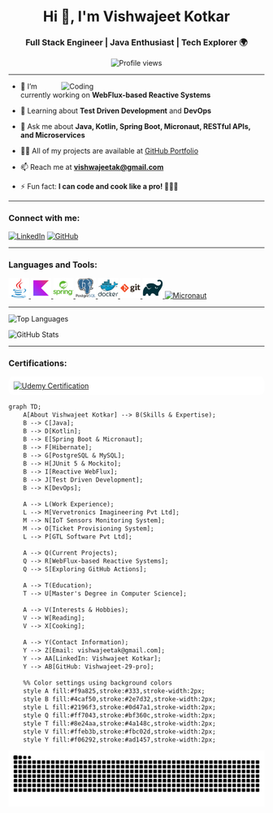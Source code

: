 <h1 align="center">Hi 👋, I'm Vishwajeet Kotkar</h1>

<h3 align="center">Full Stack Engineer | Java Enthusiast | Tech Explorer 🌍</h3>

<p align="center">
  <img src="https://komarev.com/ghpvc/?username=Vishwajeet-29-pro&label=Profile%20views&color=0e75b6&style=flat" alt="Profile views" />
</p>

---

<img align="right" alt="Coding" width="400" src="https://media.giphy.com/media/qgQUggAC3Pfv687qPC/giphy.gif" />

- 🔭 I’m currently working on **WebFlux-based Reactive Systems**
  
- 🌱 Learning about **Test Driven Development** and **DevOps**

- 💬 Ask me about **Java, Kotlin, Spring Boot, Micronaut, RESTful APIs, and Microservices**

- 👨‍💻 All of my projects are available at [GitHub Portfolio](https://github.com/Vishwajeet-29-pro)

- 📫 Reach me at **vishwajeetak@gmail.com**

- ⚡ Fun fact: **I can code and cook like a pro! 🍳👨‍💻**

---

<h3 align="left">Connect with me:</h3>
<p align="left">
  <a href="https://linkedin.com/in/vishwajeet-kotkar" target="_blank"><img src="https://img.shields.io/badge/LinkedIn-Vishwajeet_Kotkar-blue?style=for-the-badge&logo=linkedin" alt="LinkedIn" /></a>
  <a href="https://github.com/Vishwajeet-29-pro" target="_blank"><img src="https://img.shields.io/badge/GitHub-Vishwajeet--29--pro-181717?style=for-the-badge&logo=github" alt="GitHub" /></a>
</p>

---

<h3 align="left">Languages and Tools:</h3>
<p align="left">
    <a href="https://www.java.com" target="_blank"> <img src="https://raw.githubusercontent.com/devicons/devicon/master/icons/java/java-original.svg" alt="Java" width="40" height="40"/> </a>
    <a href="https://kotlinlang.org/" target="_blank"> <img src="https://raw.githubusercontent.com/devicons/devicon/master/icons/kotlin/kotlin-original.svg" alt="Kotlin" width="40" height="40"/> </a>
    <a href="https://spring.io/" target="_blank"> <img src="https://raw.githubusercontent.com/devicons/devicon/master/icons/spring/spring-original-wordmark.svg" alt="Spring Boot" width="40" height="40"/> </a>
    <a href="https://www.postgresql.org/" target="_blank"> <img src="https://raw.githubusercontent.com/devicons/devicon/master/icons/postgresql/postgresql-original-wordmark.svg" alt="PostgreSQL" width="40" height="40"/> </a>
    <a href="https://www.docker.com/" target="_blank"> <img src="https://raw.githubusercontent.com/devicons/devicon/master/icons/docker/docker-original-wordmark.svg" alt="Docker" width="40" height="40"/> </a>
    <a href="https://git-scm.com/" target="_blank"> <img src="https://raw.githubusercontent.com/devicons/devicon/master/icons/git/git-original-wordmark.svg" alt="Git" width="40" height="40"/> </a>
    <a href="https://gradle.org/" target="_blank"> <img src="https://raw.githubusercontent.com/devicons/devicon/master/icons/gradle/gradle-plain.svg" alt="Gradle" width="40" height="40"/> </a>
    <a href="https://micronaut.io/" target="_blank"> <img src="https://micronaut.io/wp-content/uploads/2019/12/micronaut_logo_navy.png" alt="Micronaut" width="40" height="40"/> </a>
</p>

---

<p align="left">
  <img src="https://github-readme-stats.vercel.app/api/top-langs?username=Vishwajeet-29-pro&show_icons=true&locale=en&layout=compact" alt="Top Languages" />
</p>

<p align="left">
  <img src="https://github-readme-stats.vercel.app/api?username=Vishwajeet-29-pro&show_icons=true&theme=radical" alt="GitHub Stats" />
</p>

---

<h3 align="left">Certifications:</h3>
<p align="left" style="background-color: white; padding: 10px; border-radius: 10px;">
  <a href="http://ude.my/UC-24a31a17-892c-4b93-9681-f5f727a73130" target="_blank">
    <img src="https://upload.wikimedia.org/wikipedia/commons/e/e3/Udemy_logo.svg" alt="Udemy Certification" width="150" height="40" />
  </a>
</p>


```mermaid
graph TD;
    A[About Vishwajeet Kotkar] --> B(Skills & Expertise);
    B --> C[Java];
    B --> D[Kotlin];
    B --> E[Spring Boot & Micronaut];
    B --> F[Hibernate];
    B --> G[PostgreSQL & MySQL];
    B --> H[JUnit 5 & Mockito];
    B --> I[Reactive WebFlux];
    B --> J[Test Driven Development];
    B --> K[DevOps];

    A --> L(Work Experience);
    L --> M[Vervetronics Imagineering Pvt Ltd];
    M --> N[IoT Sensors Monitoring System];
    M --> O[Ticket Provisioning System];
    L --> P[GTL Software Pvt Ltd];

    A --> Q(Current Projects);
    Q --> R[WebFlux-based Reactive Systems];
    Q --> S[Exploring GitHub Actions];

    A --> T(Education);
    T --> U[Master's Degree in Computer Science];

    A --> V(Interests & Hobbies);
    V --> W[Reading];
    V --> X[Cooking];

    A --> Y(Contact Information);
    Y --> Z[Email: vishwajeetak@gmail.com];
    Y --> AA[LinkedIn: Vishwajeet Kotkar];
    Y --> AB[GitHub: Vishwajeet-29-pro];

    %% Color settings using background colors
    style A fill:#f9a825,stroke:#333,stroke-width:2px;
    style B fill:#4caf50,stroke:#2e7d32,stroke-width:2px;
    style L fill:#2196f3,stroke:#0d47a1,stroke-width:2px;
    style Q fill:#ff7043,stroke:#bf360c,stroke-width:2px;
    style T fill:#8e24aa,stroke:#4a148c,stroke-width:2px;
    style V fill:#ffeb3b,stroke:#fbc02d,stroke-width:2px;
    style Y fill:#f06292,stroke:#ad1457,stroke-width:2px;
```
![Snake animation](https://github.com/Vishwajeet-29-pro/Vishwajeet-29-pro/blob/output/github-contribution-grid-snake.svg)

